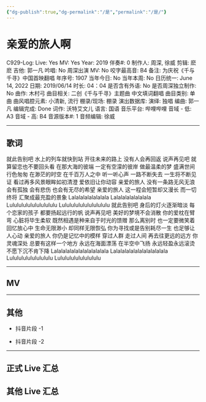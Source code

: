 ```yaml
---
{"dg-publish":true,"dg-permalink":"/是","permalink":"/是/"}
---
```



# 亲爱的旅人啊

C929-Log:
Live: Yes
MV: Yes
Year: 2019
伴奏#: 0
制作人: 周深, 徐威
剪辑: 麽麽
吉他: 郭一凡
吟唱: No
周深出演 MV: No
咬字最高音: B4
备注: 为庆祝《千与千寻》中国首映翻唱
年序号: 1907
当年今日: No
当年本周: No
日历统一: June 14, 2022
日期: 2019/06/14
时长: 04：04
是否含有外语: No
是否周深独立制作: No
曲作: 木村弓
曲目相关: 二创《千与千寻》主题曲 中文填词翻唱
曲目类别: 单曲
曲风唱腔元素: 小清新, 流行
棚录/现场: 棚录
演出数据库:
演绎: 独唱
编曲: 郭一凡
编辑完成: Done
词作: 沃特艾文儿
语言: 国语
音乐平台: 哔哩哔哩
音域 - 低: A3
音域 - 高: B4
音源版本#: 1
音频编辑: 徐威

---

## 歌词

就此告别吧
水上的列车就快到站
开往未来的路上
没有人会再回返
说声再见吧
就算留恋也不要回头看
在那大海的彼端
一定有空濛的彼岸
做最温柔的梦
盛满世间行色匆匆
在渺茫的时空
在千百万人之中 听一听心声
一路不断失去 一生将不断见证
看过再多风景眼眸如初清澄
爱依旧让你动容
亲爱的旅人
没有一条路无风无浪
会有孤独 会有悲伤
也会有无尽的希望
亲爱的旅人
这一程会短暂却又漫长
而一切终将 汇聚成最充盈的景象
Lalalalalalalalala
Lalalalalalalalala
Lululululululululululu
Lululululululululululu
就此告别吧
身后的灯火逐渐暗淡
每个恋家的孩子
都要扬起远行的帆
说声再见吧
美好的梦境不会消散
你的爱枕在臂弯
心脏将毕生柔软
既然相遇是种来自于时光的馈赠
那么离别时
也一定要微笑着 回忆放心中
生命无限渺小 却同样无限恢弘
你为寻找或是告别耗尽一生
也足够让人心动
亲爱的旅人
你仍是记忆中的模样
穿过人群 走过人间
再去往更远的远方
你灵魂深处
总要有这样一个地方
永远在海面漂荡
在半空中飞扬
永远轻盈永远滚烫
不愿下沉不肯下降
Lalalalalalalalalalalalala
Lalalalalalalalalalalalala
Lulululululululululu
Lulululululululululu

---

## MV

---

## 其他

- 抖音片段 -1

    [](https://v.douyin.com/jp6fYL8/)

- 抖音片段 -2

    [](https://v.douyin.com/jp6qUkH/)

---

## 正式 Live 汇总

## 其他 Live 汇总
